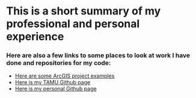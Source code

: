 # This is a short summary of my professional and personal experience

### Here are also a few links to some places to look at work I have done and repositories for my code:

  * [Here are some ArcGIS project examples](https://www.arcgis.com/home/search.html?q=owner%3Atrejimmy5562_tamu&start=1&sortOrder=desc&sortField=relevance#content "ArcGIS Online Projects")
  * [Here is my TAMU Github page](https://github.tamu.edu/trejimmy5562 "School GitHub")
  * [Here is my personal Github page](https://github.com/trejimmy5562 "Regular GitHub")
